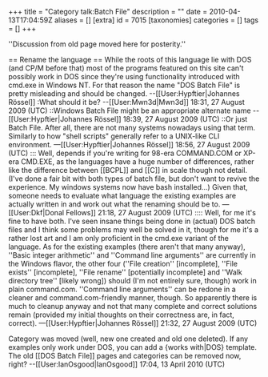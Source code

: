 +++
title = "Category talk:Batch File"
description = ""
date = 2010-04-13T17:04:59Z
aliases = []
[extra]
id = 7015
[taxonomies]
categories = []
tags = []
+++

''Discussion from old page moved here for posterity.''

== Rename the language ==
While the roots of this language lie with DOS (and CP/M before that) most of the programs featured on this site can't possibly work in DOS since they're using functionality introduced with cmd.exe in Windows NT. For that reason the name "DOS Batch File" is pretty misleading and should be changed. --[[User:Hypftier|Johannes Rössel]]
:What should it be? --[[User:Mwn3d|Mwn3d]] 18:31, 27 August 2009 (UTC)
::Windows Batch File might be an appropriate alternate name --[[User:Hypftier|Johannes Rössel]] 18:39, 27 August 2009 (UTC)
::Or just Batch File. After all, there are not many systems nowadays using that term. Similarly to how "shell scripts" generally refer to a UNIX-like CLI environment. —[[User:Hypftier|Johannes Rössel]] 18:56, 27 August 2009 (UTC)
::: Well, depends if you're writing for 98-era COMMAND.COM or XP-era CMD.EXE, as the languages have a huge number of differences, rather like the difference between [[BCPL]] and [[C]] in scale though not detail. (I've done a fair bit with both types of batch file, but don't want to revive the experience. My windows systems now have bash installed…) Given that, someone needs to evaluate what language the existing examples are actually written in and work out what the renaming should be to. —[[User:Dkf|Donal Fellows]] 21:18, 27 August 2009 (UTC)
:::: Well, for me it's fine to have both. I've seen insane things being done in (actual) DOS batch files and I think some problems may well be solved in it, though for me it's a rather lost art and I am only proficient in the  cmd.exe variant of the language. As for the existing examples (there aren't that many anyway), ''Basic integer arithmetic'' and ''Command line arguments'' are currently in the Windows flavor, the other four (''File creation'' [incomplete], ''File exists'' [incomplete], ''File rename'' [potentially incomplete] and ''Walk directory tree'' [likely wrong]) should (I'm not entirely sure, though) work in plain command.com. ''Command line arguments'' can be redone in a cleaner and command.com-friendly manner, though. So apparently there is much to cleanup anyway and not that many complete and correct solutions remain (provided my initial thoughts on their correctness are, in fact, correct). —[[User:Hypftier|Johannes Rössel]] 21:32, 27 August 2009 (UTC)

Category was moved (well, new one created and old one deleted).  If any examples only work under DOS, you can add a {works with|DOS} template. The old [[DOS Batch File]] pages and categories can be removed now, right? --[[User:IanOsgood|IanOsgood]] 17:04, 13 April 2010 (UTC)
